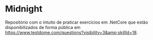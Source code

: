 # Midnight
Repositório com o intuito de praticar exercícios em .NetCore que estão disponibilizados de forma pública em https://www.testdome.com/questions?visibility=3&amp;skillId=18.
